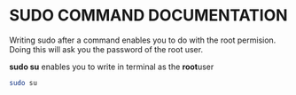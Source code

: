 # SUDO COMMAND DOCUMENTATION 

Writing sudo after a command enables you to do with the root permision. 
Doing this will ask you the password of the root user. 

**sudo su** enables you to write in terminal as the **root**user

```bash
sudo su 
```